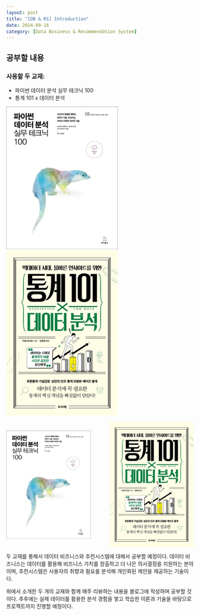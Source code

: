```yaml
---
layout: post
title: "[DB & RS] Introduction"
date: 2024-09-16
category: [Data Business & Recommendation System]
---
```


## 공부할 내용

### 사용할 두 교재:

- 파이썬 데이터 분석 실무 테크닉 100
- 통계 101 x 데이터 분석

![textbook1](/public/img/240916/textbook.png)
![textbook2](/public/img/240916/textbook2.png)

<div style="display: flex; justify-content: space-between; align-items: center;">
    <img src="/public/img/240916/textbook.png" alt="textbook1" style="width: 45%;">
    <img src="/public/img/240916/textbook2.png" alt="textbook2" style="width: 45%;">
</div>

두 교재를 통해서 데이터 비즈니스와 추천시스템에 대해서 공부할 예정이다. 데이터 비즈니스는 데이터를 활용해 비즈니스 가치를 창출하고 더 나은 의사결정을 지원하는 분야이며, 추천시스템은 사용자의 취향과 필요를 분석해 개인화된 제안을 제공하는 기술이다.

위에서 소개한 두 개의 교재와 함께 매주 리뷰하는 내용을 블로그에 작성하며 공부할 것이다. 추후에는 실제 데이터를 활용한 분석 경험을 쌓고 학습한 이론과 기술을 바탕으로 프로젝트까지 진행할 예정이다.
